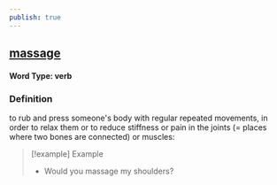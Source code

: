 ```yaml
---
publish: true
---
```

## [massage](https://dictionary.cambridge.org/dictionary/english/massage)

#### Word Type: verb
### Definition
to rub and press someone's body with regular repeated movements, in order to relax them or to reduce stiffness or pain in the joints (= places where two bones are connected) or muscles:

>[!example] Example
> - Would you massage my shoulders?
